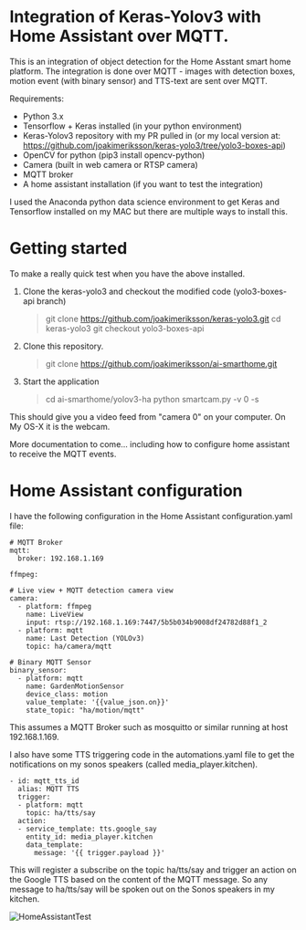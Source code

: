 # Integration of Keras-Yolov3 with Home Assistant over MQTT.
This is an integration of object detection for the Home Asstant smart home platform. 
The integration is done over MQTT - images with detection boxes, motion event (with binary sensor) and TTS-text are sent over MQTT.

Requirements:
* Python 3.x
* Tensorflow + Keras installed (in your python environment)
* Keras-Yolov3 repository with my PR pulled in (or my local version at: https://github.com/joakimeriksson/keras-yolo3/tree/yolo3-boxes-api)
* OpenCV for python (pip3 install opencv-python)
* Camera (built in web camera or RTSP camera)
* MQTT broker
* A home assistant installation (if you want to test the integration)

I used the Anaconda python data science environment to get Keras and Tensorflow installed on my MAC but
there are multiple ways to install this.

# Getting started
To make a really quick test when you have the above installed.

1. Clone the keras-yolo3 and checkout the modified code (yolo3-boxes-api branch)

    > git clone https://github.com/joakimeriksson/keras-yolo3.git
    > cd keras-yolo3
    > git checkout yolo3-boxes-api

2. Clone this repository.

    > git clone https://github.com/joakimeriksson/ai-smarthome.git
    
    
3. Start the application

    > cd ai-smarthome/yolov3-ha
    > python smartcam.py -v 0 -s
    
 This should give you a video feed from "camera 0" on your computer. On My OS-X it is the webcam.
    
More documentation to come... including how to configure home assistant to receive the MQTT events.

# Home Assistant configuration

I have the following configuration in the Home Assistant configuration.yaml file:

    # MQTT Broker
    mqtt:
      broker: 192.168.1.169

    ffmpeg:

    # Live view + MQTT detection camera view
    camera:
      - platform: ffmpeg
        name: LiveView
        input: rtsp://192.168.1.169:7447/5b5b034b9008df24782d88f1_2
      - platform: mqtt
        name: Last Detection (YOLOv3)
        topic: ha/camera/mqtt

    # Binary MQTT Sensor
    binary_sensor:
      - platform: mqtt
        name: GardenMotionSensor
        device_class: motion
        value_template: '{{value_json.on}}'
        state_topic: "ha/motion/mqtt"
        
This assumes a MQTT Broker such as mosquitto or similar running at host 192.168.1.169.

I also have some TTS triggering code in the automations.yaml file to get the notifications on my
sonos speakers (called media_player.kitchen).

    - id: mqtt_tts_id
      alias: MQTT TTS
      trigger:
      - platform: mqtt
        topic: ha/tts/say
      action:
      - service_template: tts.google_say
        entity_id: media_player.kitchen
        data_template:
          message: '{{ trigger.payload }}'

This will register a subscribe on the topic ha/tts/say and trigger an action on the Google TTS
based on the content of the MQTT message. So any message to ha/tts/say will be spoken out on the
Sonos speakers in my kitchen.

![HomeAssistantTest](https://user-images.githubusercontent.com/599447/43793953-440994d0-9a7d-11e8-9b40-7f701500247c.png)
